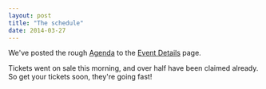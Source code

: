 ```yaml
---
layout: post
title: "The schedule"
date: 2014-03-27
---
```


We've posted the rough <a href="{{root_url}}/event_details/#agenda">Agenda</a>
to the <a href="{{root_url}}/event_details/">Event Details</a> page.

Tickets went on sale this morning, and over half have been claimed already. So get your tickets soon, they're going fast!

